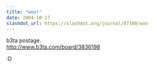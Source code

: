 ```yaml
---
title: "woo!"
date: 2004-10-17
slashdot_url: https://slashdot.org/journal/87160/woo
---
```


<p>b3ta postage.<br><a href="http://www.b3ta.com/board/3836198">http://www.b3ta.com/board/3836198</a></p>
<p><nobr> </nobr>:D</p>

